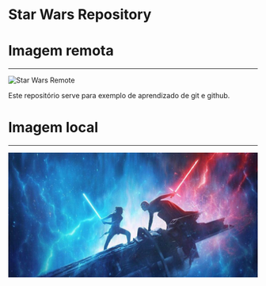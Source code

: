 # Star Wars Repository

# Imagem remota
***

![Star Wars Remote](https://escolazion.com/blogz/wp-content/uploads/2019/12/20190826100028_1200_675_-_star_wars__a_ascensao_skywalker-1140x570.jpg)

Este repositório serve para exemplo de aprendizado de git e github.

# Imagem local
***

![Star Wars Local](./star_wars.jpg)

